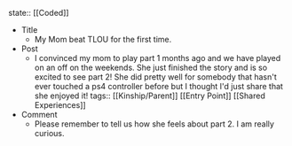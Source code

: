 state:: [[Coded]]

- Title
	- My Mom beat TLOU for the first time.
- Post
	- I convinced my mom to play part 1 months ago and we have played on an off on the weekends. She just finished the story and is so excited to see part 2! She did pretty well for somebody that hasn't ever touched a ps4 controller before but I thought I'd just share that she enjoyed it!
	  tags:: [[Kinship/Parent]] [[Entry Point]] [[Shared Experiences]]
- Comment
	- Please remember to tell us how she feels about part 2. I am really  curious.